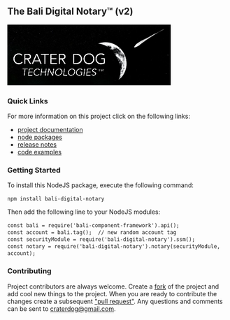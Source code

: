 ## The Bali Digital Notary™ (v2)
![Logo](CraterDogLogo.png)

### Quick Links
For more information on this project click on the following links:
 * [project documentation](https://github.com/craterdog-bali/js-bali-digital-notary/wiki)
 * [node packages](https://www.npmjs.com/package/bali-digital-notary)
 * [release notes](https://github.com/craterdog-bali/js-bali-digital-notary/wiki/release-notes)
 * [code examples](https://github.com/craterdog-bali/js-bali-digital-notary/wiki/code-examples)

### Getting Started
To install this NodeJS package, execute the following command:
```
npm install bali-digital-notary
```
Then add the following line to your NodeJS modules:
```
const bali = require('bali-component-framework').api();
const account = bali.tag();  // new random account tag
const securityModule = require('bali-digital-notary').ssm();
const notary = require('bali-digital-notary').notary(securityModule, account);
```

### Contributing
Project contributors are always welcome. Create a
[fork](https://github.com/craterdog-bali/js-bali-digital-notary) of the project and add cool
new things to the project. When you are ready to contribute the changes create a subsequent
["pull request"](https://help.github.com/articles/about-pull-requests/). Any questions and
comments can be sent to [craterdog@gmail.com](mailto:craterdog@gmail.com).
